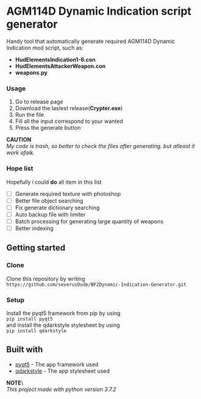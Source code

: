 # AGM114D Dynamic Indication script generator

Handy tool that automatically generate required AGM114D Dynamic Indication mod script, such as:
* **HudElementsIndication1-6.con**
* **HudElementsAttackerWeapon.con**
* **weapons.py**
 
### Usage
1. Go to release page
2. Download the lastest release(**Crypter.exe**)
3. Run the file
4. Fill all the input correspond to your wanted
5. Press the generate button

**CAUTION**\
*My code is trash, so better to check the files after generating. but atleast it work afaik.*

### Hope list
Hopefully i could **do** all item in this list
- [ ] Generate required texture with photoshop
- [ ] Better file object searching
- [ ] Fix generate dictionary searching
- [ ] Auto backup file with limiter
- [ ] Batch processing for generating large quantity of weapons
- [ ] Better indexing

## Getting started

### Clone
Clone this repository by writing
`https://github.com/severusDude/BF2Dynamic-Indication-Generator.git`

### Setup
Install the pyqt5 framework from pip by using\
`pip install pyqt5`\
and install the qdarkstyle stylesheet by using\
`pip install qdarkstyle`

## Built with
* [pyqt5](https://pypi.org/project/PyQt5/) - The app framework used
* [qdarkstyle](https://pypi.org/project/QDarkStyle/) - The app stylesheet used

**NOTE**\  
*This project made with python version 3.7.2*
